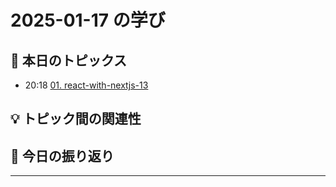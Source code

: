 # 2025-01-17 の学び

## 📝 本日のトピックス

- 20:18 [01. react-with-nextjs-13](./01-react-with-nextjs-13/)

## 💡 トピック間の関連性

## 📌 今日の振り返り

---